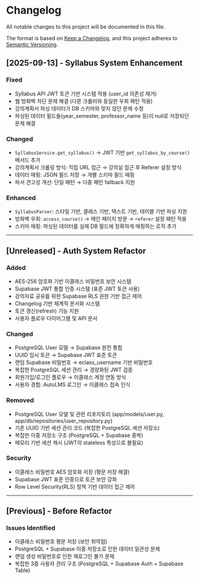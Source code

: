 # Changelog

All notable changes to this project will be documented in this file.

The format is based on [Keep a Changelog](https://keepachangelog.com/en/1.0.0/),
and this project adheres to [Semantic Versioning](https://semver.org/spec/v2.0.0.html).

## [2025-09-13] - Syllabus System Enhancement

### Fixed
- Syllabus API JWT 토큰 기반 시스템 적용 (user_id 의존성 제거)
- 웹 방화벽 차단 문제 해결 (다른 크롤러와 동일한 우회 패턴 적용)
- 강의계획서 파싱 데이터가 DB 스키마와 맞지 않던 문제 수정
- 파싱된 데이터 필드들(year_semester, professor_name 등)이 null로 저장되던 문제 해결

### Changed
- `SyllabusService.get_syllabus()` → JWT 기반 `get_syllabus_by_course()` 메서드 추가
- 강의계획서 크롤링 방식: 직접 URL 접근 → 강의실 접근 후 Referer 설정 방식
- 데이터 매핑: JSON 필드 저장 → 개별 스키마 필드 매핑
- 파서 견고성 개선: 단일 패턴 → 다중 패턴 fallback 지원

### Enhanced
- `SyllabusParser`: 스타일 기반, 클래스 기반, 텍스트 기반, 테이블 기반 파싱 지원
- 방화벽 우회: `access_course()` → 메인 페이지 방문 → `referer` 설정 패턴 적용
- 스키마 매핑: 파싱된 데이터를 실제 DB 필드에 정확하게 매핑하는 로직 추가

---

## [Unreleased] - Auth System Refactor

### Added
- AES-256 암호화 기반 이클래스 비밀번호 보안 시스템
- Supabase JWT 통합 인증 시스템 (표준 JWT 토큰 사용)
- 강의자료 공유를 위한 Supabase RLS 권한 기반 접근 제어
- Changelog 기반 체계적 문서화 시스템
- 토큰 갱신(refresh) 기능 지원
- 사용자 플로우 다이어그램 및 API 문서

### Changed
- PostgreSQL User 모델 → Supabase 완전 통합
- UUID 임시 토큰 → Supabase JWT 표준 토큰  
- 랜덤 Supabase 비밀번호 → eclass_username 기반 비밀번호
- 복잡한 PostgreSQL 세션 관리 → 경량화된 JWT 검증
- 회원가입/로그인 플로우 → 이클래스 계정 연동 방식
- 사용자 경험: AutoLMS 로그인 → 이클래스 접속 인식

### Removed
- PostgreSQL User 모델 및 관련 리포지토리 (app/models/user.py, app/db/repositories/user_repository.py)
- 기존 UUID 기반 세션 관리 코드 (복잡한 PostgreSQL 세션 저장소)
- 복잡한 이중 저장소 구조 (PostgreSQL + Supabase 중복)
- 메모리 기반 세션 캐시 (JWT의 stateless 특성으로 불필요)

### Security
- 이클래스 비밀번호 AES 암호화 저장 (평문 저장 해결)
- Supabase JWT 표준 인증으로 토큰 보안 강화
- Row Level Security(RLS) 정책 기반 데이터 접근 제어

---

## [Previous] - Before Refactor

### Issues Identified
- 이클래스 비밀번호 평문 저장 (보안 취약점)
- PostgreSQL + Supabase 이중 저장소로 인한 데이터 일관성 문제
- 랜덤 생성 비밀번호로 인한 재로그인 불가 문제
- 복잡한 3중 사용자 관리 구조 (PostgreSQL + Supabase Auth + Supabase Table)